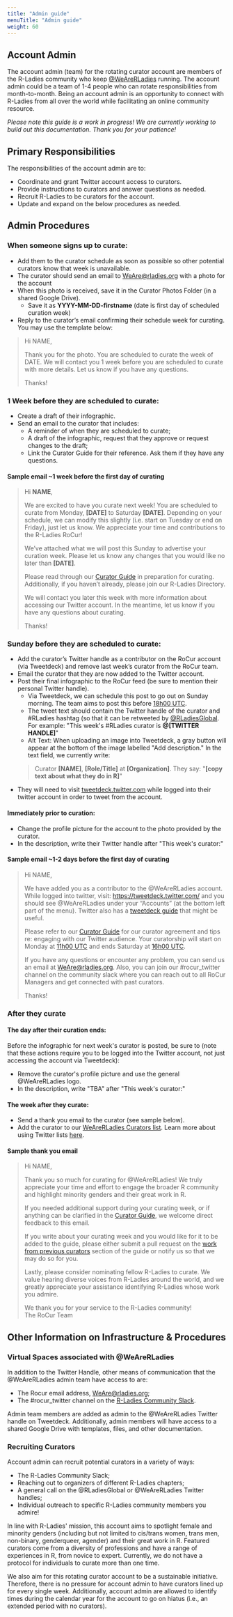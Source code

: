 ```yaml
---
title: "Admin guide"
menuTitle: "Admin guide"
weight: 60
---
```


## Account Admin  

The account admin (team) for the rotating curator account are members of the R-Ladies community who keep [@WeAreRLadies](https://twitter.com/WeAreRLadies) running. The account admin could be a team of 1-4 people who can rotate responsibilities from month-to-month. Being an account admin is an opportunity to connect with R-Ladies from all over the world while facilitating an online community resource.     
  
*Please note this guide is a work in progress! We are currently working to build out this documentation. Thank you for your patience!*  
  
  
## Primary Responsibilities  

The responsibilities of the account admin are to:  
* Coordinate and grant Twitter account access to curators.
* Provide instructions to curators and answer questions as needed.  
* Recruit R-Ladies to be curators for the account.  
* Update and expand on the below procedures as needed.   

## Admin Procedures  

### When someone signs up to curate:    
* Add them to the curator schedule as soon as possible so other potential curators know that week is unavailable.  
* The curator should send an email to WeAre@rladies.org with a photo for the account  
* When this photo is received, save it in the Curator Photos Folder (in a shared Google Drive).  
  - Save it as **YYYY-MM-DD-firstname** (date is first day of scheduled curation week)  
* Reply to the curator’s email confirming their schedule week for curating. You may use the template below:  

>Hi NAME,
>
>Thank you for the photo. You are scheduled to curate the week of DATE. We will contact you 1 week before you are scheduled to curate with more details. Let us know if you have any questions.   
>
>Thanks!


### 1 Week before they are scheduled to curate:  
* Create a draft of their infographic.  
* Send an email to the curator that includes:  
  - A reminder of when they are scheduled to curate;  
  - A draft of the infographic, request that they approve or request changes to the draft;  
  - Link the Curator Guide for their reference. Ask them if they have any questions.  

#### Sample email ~1 week before the first day of curating

>Hi **NAME**,
>
>We are excited to have you curate next week! You are scheduled to curate from Monday, **[DATE]** to Saturday **[DATE]**. Depending on your schedule, we can modify this slightly (i.e. start on Tuesday or end on Friday), just let us know. We appreciate your time and contributions to the R-Ladies RoCur!
>
>We’ve attached what we will post this Sunday to advertise your curation week. Please let us know any changes that you would like no later than **[DATE]**.
>
>Please read through our [Curator Guide](https://guide.rladies.org/rocur/guide/) in preparation for curating. Additionally, if you haven’t already, please join our R-Ladies Directory.
>
>We will contact you later this week with more information about accessing our Twitter account. In the meantime, let us know if you have any questions about curating.
>
>Thanks!


### Sunday before they are scheduled to curate:   
* Add the curator’s Twitter handle as a contributor on the RoCur account (via Tweetdeck) and remove last week’s curator from the RoCur team. 
* Email the curator that they are now added to the Twitter account.  
* Post their final infographic to the RoCur feed (be sure to mention their personal Twitter handle).  
   - Via Tweetdeck, we can schedule this post to go out on Sunday morning. The team aims to post this before [18h00 UTC](https://www.timebie.com/std/utc.php?q=18).  
   - The tweet text should contain the Twitter handle of the curator and #RLadies hashtag (so that it can be retweeted by [@RLadiesGlobal](https://twitter.com/RLadiesGlobal). For example: "This week's #RLadies curator is **@[TWITTER HANDLE]**"  
   - Alt Text: When uploading an image into Tweetdeck, a gray button will appear at the bottom of the image labelled "Add description." In the text field, we currently write:   
   > Curator **[NAME]**, **[Role/Title]** at **[Organization]**. They say: "**[copy text about what they do in R]**"  
* They will need to visit [tweetdeck.twitter.com](https://tweetdeck.twitter.com/) while logged into their twitter account in order to tweet from the account.  
  
#### Immediately prior to curation:  

* Change the profile picture for the account to the photo provided by the curator.  
* In the description, write their Twitter handle after "This week's curator:"  
  
  
#### Sample email ~1-2 days before the first day of curating

>Hi NAME,
>
>We have added you as a contributor to the @WeAreRLadies account. While logged into twitter, visit: https://tweetdeck.twitter.com/ and you should see @WeAreRLadies under your “Accounts” (at the bottom left part of the menu). Twitter also has a [tweetdeck guide](https://help.twitter.com/en/using-twitter/how-to-use-tweetdeck) that might be useful.  
>
>Please refer to our [Curator Guide](https://guide.rladies.org/rocur/guide/) for our curator agreement and tips re: engaging with our Twitter audience. Your curatorship will start on Monday at [11h00 UTC](http://www.timebie.com/std/utc.php?q=11) and ends Saturday at [16h00 UTC](http://www.timebie.com/std/utc.php?q=16).
>
>If you have any questions or encounter any problem, you can send us an email at WeAre@rladies.org. Also, you can join our #rocur_twitter channel on the community slack where you can reach out to all RoCur Managers and get connected with past curators.  
>  
>Thanks!  
  
### After they curate  
   
#### The day after their curation ends:  
   
Before the infographic for next week's curator is posted, be sure to (note that these actions require you to be logged into the Twitter account, not just accessing the account via Tweetdeck):
* Remove the curator's profile picture and use the general @WeAreRLadies logo.   
* In the description, write "TBA" after "This week's curator:"    
     
#### The week after they curate:   
  
* Send a thank you email to the curator (see sample below).  
* Add the curator to our [WeAreRLadies Curators list](https://twitter.com/i/lists/1039116507719106560). Learn more about using Twitter lists [here](https://help.twitter.com/en/using-twitter/twitter-lists).  
   
      
#### Sample thank you email  
  
> Hi NAME,   
>  
> Thank you so much for curating for @WeAreRLadies! We truly appreciate your time and effort to engage the broader R community and highlight minority genders and their great work in R.  
> 
> If you needed additional support during your curating week, or if anything can be clarified in the [Curator Guide](https://guide.rladies.org/rocur/guide/), we welcome direct feedback to this email.  
>   
> If you write about your curating week and you would like for it to be added to the guide, please either submit a pull request on the [work from previous curators](https://guide.rladies.org/rocur/guide/#work-from-previous-curators--the-wearerladies-team) section of the guide or notify us so that we may do so for you.  
>   
> Lastly, please consider nominating fellow R-Ladies to curate. We value hearing diverse voices from R-Ladies around the world, and we greatly appreciate your assistance identifying R-Ladies whose work you admire.  
> 
> We thank you for your service to the R-Ladies community!   
> The RoCur Team

    
## Other Information on Infrastructure & Procedures  
  
### Virtual Spaces associated with @WeAreRLadies  
  
In addition to the Twitter Handle, other means of communication that the @WeAreRLadies admin team have access to are:  
* The Rocur email address, WeAre@rladies.org;    
* The #rocur_twitter channel on the [R-Ladies Community Slack](https://rladies.org/community-slack-form).  
  
Admin team members are added as admin to the @WeAreRLadies Twitter handle on Tweetdeck. Additionally, admin members will have access to a shared Google Drive with templates, files, and other documentation.   
    
### Recruiting Curators  

Account admin can recruit potential curators in a variety of ways:  
* The R-Ladies Community Slack;  
* Reaching out to organizers of different R-Ladies chapters;   
* A general call on the @RLadiesGlobal or @WeAreRLadies Twitter handles;  
* Individual outreach to specific R-Ladies community members you admire!  

In line with R-Ladies' mission, this account aims to spotlight female and minority genders (including but not limited to cis/trans women, trans men, non-binary, genderqueer, agender) and their great work in R. Featured curators come from a diversity of professions and have a range of experiences in R, from novice to expert. Currently, we do not have a protocol for individuals to curate more than one time.   

We also aim for this rotating curator account to be a sustainable initiative. Therefore, there is no pressure for account admin to have curators lined up for every single week. Additionally, account admin are allowed to identify times during the calendar year for the account to go on hiatus (i.e., an extended period with no curators).
